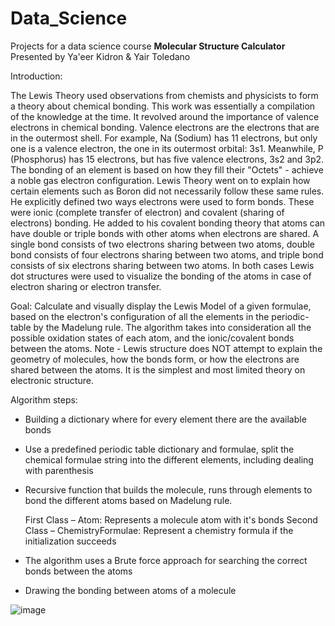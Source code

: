 # Data_Science
Projects for a data science course
**Molecular Structure Calculator**
Presented by Ya'eer Kidron & Yair Toledano

Introduction:

The Lewis Theory used observations from chemists and physicists to form a theory about chemical bonding. This work was essentially a compilation of the knowledge at the time. It revolved around the importance of valence electrons in chemical bonding. Valence electrons are the electrons that are in the outermost shell. For example, Na (Sodium) has 11 electrons, but only one is a valence electron, the one in its outermost orbital: 3s1. Meanwhile, P (Phosphorus) has 15 electrons, but has five valence electrons, 3s2 and 3p2. The bonding of an element is based on how they fill their "Octets" - achieve a noble gas electron configuration.
Lewis Theory went on to explain how certain elements such as Boron did not necessarily follow these same rules. He explicitly defined two ways electrons were used to form bonds. These were ionic (complete transfer of electron) and covalent (sharing of electrons) bonding. He added to his covalent bonding theory that atoms can have double or triple bonds with other atoms when electrons are shared. A single bond consists of two electrons sharing between two atoms, double bond consists of four electrons sharing between two atoms, and triple bond consists of six electrons sharing between two atoms. In both cases Lewis dot structures were used to visualize the bonding of the atoms in case of electron sharing or electron transfer.

Goal:
Calculate and visually display the Lewis Model of a given formulae, based on the electron's configuration of all the elements in the periodic-table by the Madelung rule.
The algorithm takes into consideration all the possible oxidation states of each atom, and the ionic/covalent bonds between the atoms. Note - Lewis structure does NOT attempt to explain the geometry of molecules, how the bonds form, or how the electrons are shared between the atoms.
It is the simplest and most limited theory on electronic structure.

Algorithm steps:
- Building a dictionary where for every element there are the available bonds

- Use a predefined periodic table dictionary and formulae, split the chemical formulae string into the different elements, including dealing with parenthesis

- Recursive function that builds the molecule, runs through elements to bond the different atoms based on Madelung rule.

     First Class – Atom: Represents a molecule atom with it's bonds
     Second Class – ChemistryFormulae: Represent a chemistry formula if the initialization succeeds

- The algorithm uses a Brute force approach for searching the correct bonds between the atoms

- Drawing the bonding between atoms of a molecule


![image](https://user-images.githubusercontent.com/98529796/151413483-bc2a1d9d-2737-4881-a4e5-cd1468693e5a.png)

